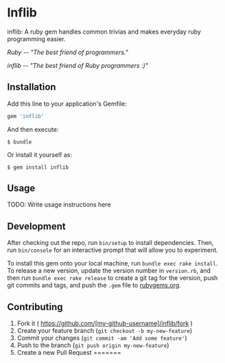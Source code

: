 # Inflib

inflib: A ruby gem handles common trivias and makes everyday ruby programming easier.

*Ruby -- "The best friend of programmers."*

*inflib -- "The best friend of Ruby programmers :)"* 

## Installation

Add this line to your application's Gemfile:

```ruby
gem 'inflib'
```

And then execute:

    $ bundle

Or install it yourself as:

    $ gem install inflib

## Usage

TODO: Write usage instructions here

## Development

After checking out the repo, run `bin/setup` to install dependencies. Then, run `bin/console` for an interactive prompt that will allow you to experiment.

To install this gem onto your local machine, run `bundle exec rake install`. To release a new version, update the version number in `version.rb`, and then run `bundle exec rake release` to create a git tag for the version, push git commits and tags, and push the `.gem` file to [rubygems.org](https://rubygems.org).

## Contributing

1. Fork it ( https://github.com/[my-github-username]/inflib/fork )
2. Create your feature branch (`git checkout -b my-new-feature`)
3. Commit your changes (`git commit -am 'Add some feature'`)
4. Push to the branch (`git push origin my-new-feature`)
5. Create a new Pull Request
=======


